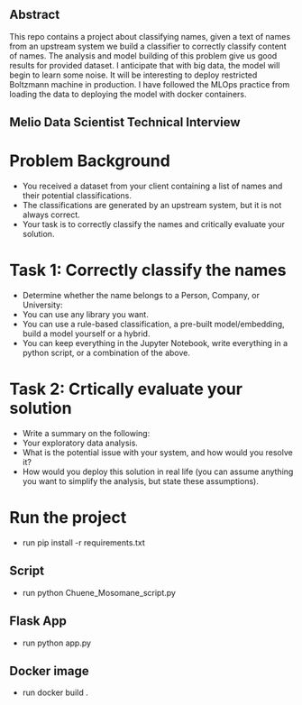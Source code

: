 ## Abstract

This repo contains a project about classifying names, given a text of names from an upstream system we build a classifier to correctly classify content of names. 
The analysis and model building of this problem give us good results for provided dataset. I anticipate that with big data, the model will begin to learn some noise. It will be interesting to deploy restricted Boltzmann machine in production. 
I have followed the MLOps practice from loading the data to deploying the model with docker containers.



## Melio Data Scientist Technical Interview

# Problem Background
* You received a dataset from your client containing a list of names and their potential classifications.
* The classifications are generated by an upstream system, but it is not always correct.
* Your task is to correctly classify the names and critically evaluate your solution.

# Task 1: Correctly classify the names
* Determine whether the name belongs to a Person, Company, or University:
* You can use any library you want.
* You can use a rule-based classification, a pre-built model/embedding, build a model yourself or a hybrid.
* You can keep everything in the Jupyter Notebook, write everything in a python script, or a combination of the above.

# Task 2: Crtically evaluate your solution
* Write a summary on the following:
* Your exploratory data analysis.
* What is the potential issue with your system, and how would you resolve it?
* How would you deploy this solution in real life (you can assume anything you want to simplify the analysis, but state these assumptions).

# Run the project
* run pip install -r requirements.txt
## Script
* run python Chuene_Mosomane_script.py

## Flask App
* run python app.py

## Docker image
* run docker build .
